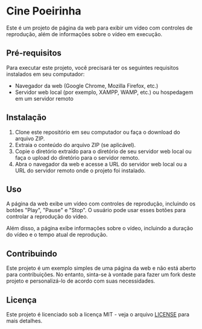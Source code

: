 # Cine Poeirinha

Este é um projeto de página da web para exibir um vídeo com controles de reprodução, além de informações sobre o vídeo em execução.

## Pré-requisitos

Para executar este projeto, você precisará ter os seguintes requisitos instalados em seu computador:

- Navegador da web (Google Chrome, Mozilla Firefox, etc.)
- Servidor web local (por exemplo, XAMPP, WAMP, etc.) ou hospedagem em um servidor remoto

## Instalação

1. Clone este repositório em seu computador ou faça o download do arquivo ZIP.
2. Extraia o conteúdo do arquivo ZIP (se aplicável).
3. Copie o diretório extraído para o diretório de seu servidor web local ou faça o upload do diretório para o servidor remoto.
4. Abra o navegador da web e acesse a URL do servidor web local ou a URL do servidor remoto onde o projeto foi instalado.

## Uso

A página da web exibe um vídeo com controles de reprodução, incluindo os botões "Play", "Pause" e "Stop". O usuário pode usar esses botões para controlar a reprodução do vídeo.

Além disso, a página exibe informações sobre o vídeo, incluindo a duração do vídeo e o tempo atual de reprodução.

## Contribuindo

Este projeto é um exemplo simples de uma página da web e não está aberto para contribuições. No entanto, sinta-se à vontade para fazer um fork deste projeto e personalizá-lo de acordo com suas necessidades.

## Licença

Este projeto é licenciado sob a licença MIT - veja o arquivo [LICENSE](LICENSE) para mais detalhes.
